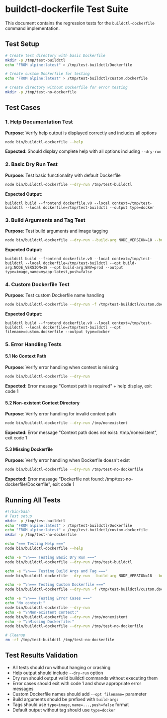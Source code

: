 # buildctl-dockerfile Test Suite

This document contains the regression tests for the `buildctl-dockerfile` command implementation.

## Test Setup

```bash
# Create test directory with basic Dockerfile
mkdir -p /tmp/test-buildctl
echo "FROM alpine:latest" > /tmp/test-buildctl/Dockerfile

# Create custom Dockerfile for testing
echo "FROM alpine:latest" > /tmp/test-buildctl/custom.dockerfile

# Create directory without Dockerfile for error testing
mkdir -p /tmp/test-no-dockerfile
```

## Test Cases

### 1. Help Documentation Test
**Purpose**: Verify help output is displayed correctly and includes all options
```bash
node bin/buildctl-dockerfile --help
```
**Expected**: Should display complete help with all options including `--dry-run`

### 2. Basic Dry Run Test
**Purpose**: Test basic functionality with default Dockerfile
```bash
node bin/buildctl-dockerfile --dry-run /tmp/test-buildctl
```
**Expected Output**: 
```
buildctl build --frontend dockerfile.v0 --local context=/tmp/test-buildctl --local dockerfile=/tmp/test-buildctl --output type=docker
```

### 3. Build Arguments and Tag Test
**Purpose**: Test build arguments and image tagging
```bash
node bin/buildctl-dockerfile --dry-run --build-arg NODE_VERSION=18 --build-arg ENV=prod -t myapp:latest /tmp/test-buildctl
```
**Expected Output**:
```
buildctl build --frontend dockerfile.v0 --local context=/tmp/test-buildctl --local dockerfile=/tmp/test-buildctl --opt build-arg:NODE_VERSION=18 --opt build-arg:ENV=prod --output type=image,name=myapp:latest,push=false
```

### 4. Custom Dockerfile Test
**Purpose**: Test custom Dockerfile name handling
```bash
node bin/buildctl-dockerfile --dry-run -f /tmp/test-buildctl/custom.dockerfile /tmp/test-buildctl
```
**Expected Output**:
```
buildctl build --frontend dockerfile.v0 --local context=/tmp/test-buildctl --local dockerfile=/tmp/test-buildctl --opt filename=custom.dockerfile --output type=docker
```

### 5. Error Handling Tests

#### 5.1 No Context Path
**Purpose**: Verify error handling when context is missing
```bash
node bin/buildctl-dockerfile --dry-run
```
**Expected**: Error message "Context path is required" + help display, exit code 1

#### 5.2 Non-existent Context Directory
**Purpose**: Verify error handling for invalid context path
```bash
node bin/buildctl-dockerfile --dry-run /tmp/nonexistent
```
**Expected**: Error message "Context path does not exist: /tmp/nonexistent", exit code 1

#### 5.3 Missing Dockerfile
**Purpose**: Verify error handling when Dockerfile doesn't exist
```bash
node bin/buildctl-dockerfile --dry-run /tmp/test-no-dockerfile
```
**Expected**: Error message "Dockerfile not found: /tmp/test-no-dockerfile/Dockerfile", exit code 1

## Running All Tests

```bash
#!/bin/bash
# Test setup
mkdir -p /tmp/test-buildctl
echo "FROM alpine:latest" > /tmp/test-buildctl/Dockerfile
echo "FROM alpine:latest" > /tmp/test-buildctl/custom.dockerfile
mkdir -p /tmp/test-no-dockerfile

echo "=== Testing Help ==="
node bin/buildctl-dockerfile --help

echo -e "\n=== Testing Basic Dry Run ==="
node bin/buildctl-dockerfile --dry-run /tmp/test-buildctl

echo -e "\n=== Testing Build Args and Tag ==="
node bin/buildctl-dockerfile --dry-run --build-arg NODE_VERSION=18 --build-arg ENV=prod -t myapp:latest /tmp/test-buildctl

echo -e "\n=== Testing Custom Dockerfile ==="
node bin/buildctl-dockerfile --dry-run -f /tmp/test-buildctl/custom.dockerfile /tmp/test-buildctl

echo -e "\n=== Testing Error Cases ==="
echo "No context:"
node bin/buildctl-dockerfile --dry-run
echo -e "\nNon-existent context:"
node bin/buildctl-dockerfile --dry-run /tmp/nonexistent
echo -e "\nMissing Dockerfile:"
node bin/buildctl-dockerfile --dry-run /tmp/test-no-dockerfile

# Cleanup
rm -rf /tmp/test-buildctl /tmp/test-no-dockerfile
```

## Test Results Validation

- All tests should run without hanging or crashing
- Help output should include `--dry-run` option
- Dry run should output valid buildctl commands without executing them
- Error cases should exit with code 1 and show appropriate error messages
- Custom Dockerfile names should add `--opt filename=` parameter
- Build arguments should be prefixed with `build-arg:`
- Tags should use `type=image,name=...,push=false` format
- Default output without tag should use `type=docker`
